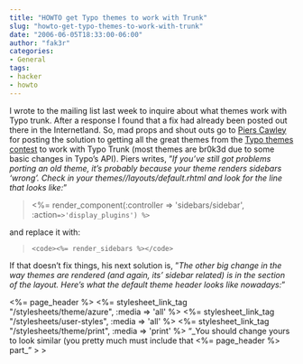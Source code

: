 ```yaml
---
title: "HOWTO get Typo themes to work with Trunk"
slug: "howto-get-typo-themes-to-work-with-trunk"
date: "2006-06-05T18:33:00-06:00"
author: "fak3r"
categories:
- General
tags:
- hacker
- howto
---
```


I wrote to the mailing list last week to inquire about what themes work with Typo trunk.  After a response I found that a fix had already been posted out there in the Internetland.  So, mad props and shout outs go to [Piers Cawley](http://www.bofh.org.uk/) for posting the solution to getting all the great themes from the [Typo themes contest](http://typogarden.org) to work with Typo Trunk (most themes are br0k3d due to some basic changes in Typo’s API).  Piers writes, ”_If you’ve still got problems porting an old theme, it’s probably because your theme renders sidebars ‘wrong’. Check in your themes//layouts/default.rhtml and look for the line that looks like:_”


> <%= render_component(:controller => 'sidebars/sidebar', :action`=>'display_plugins') %>`







> 
and replace it with:


> 

>     
>     <code><%= render_sidebars %></code>
> 
> 



If that doesn’t fix things, his next solution is, ”_The other big change in the way themes are rendered (and again, its’ sidebar related) is in the  section of the layout. Here’s what the default theme header looks like nowadays:_”


> 

> 
> <head>
<title><%=h page_title %></title>
<%= page_header %>
<%= stylesheet_link_tag "/stylesheets/theme/azure", :media => 'all' %>
<%= stylesheet_link_tag "/stylesheets/user-styles", :media => 'all' %>
<%= stylesheet_link_tag "/stylesheets/theme/print", :media => 'print' %>
</head>“_You should change yours to look similar (you pretty much must include that <%= page_header %> part_”
> 
> 





> 
